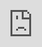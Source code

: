 ```yaml
---
layout: post
title: 'Tutorial: Deploy Create React App to Heroku'
date:   2019-05-17 00:00:00 -0600
tags: tutorial
---
```

Struggling with deploying Create React App to Heroku? In the video below, I explain how to get this done.

If you'd like a more in-depth tutorial for this, let me know so I can create one.

<div class="portfolio-video">
  <iframe style="position:absolute;top:0;left:0;width:100%;height:100%" src="https://www.youtube.com/embed/XAW2keow02U" frameborder="0" allow="accelerometer; autoplay; encrypted-media; gyroscope; picture-in-picture" allowfullscreen></iframe>
</div>
